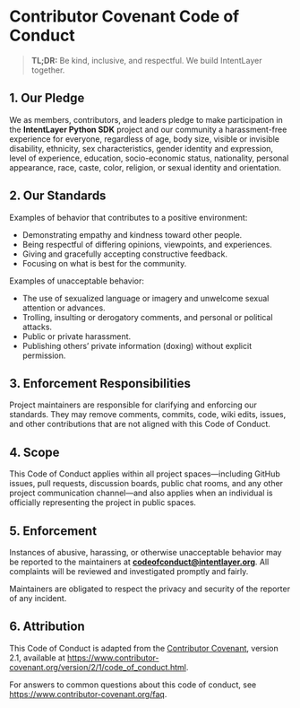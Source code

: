 # Contributor Covenant Code of Conduct

> **TL;DR:** Be kind, inclusive, and respectful. We build IntentLayer together.

## 1. Our Pledge

We as members, contributors, and leaders pledge to make participation in the **IntentLayer Python SDK** project and our community a harassment-free experience for everyone, regardless of age, body size, visible or invisible disability, ethnicity, sex characteristics, gender identity and expression, level of experience, education, socio-economic status, nationality, personal appearance, race, caste, color, religion, or sexual identity and orientation.

## 2. Our Standards

Examples of behavior that contributes to a positive environment:

* Demonstrating empathy and kindness toward other people.
* Being respectful of differing opinions, viewpoints, and experiences.
* Giving and gracefully accepting constructive feedback.
* Focusing on what is best for the community.

Examples of unacceptable behavior:

* The use of sexualized language or imagery and unwelcome sexual attention or advances.
* Trolling, insulting or derogatory comments, and personal or political attacks.
* Public or private harassment.
* Publishing others’ private information (doxing) without explicit permission.

## 3. Enforcement Responsibilities

Project maintainers are responsible for clarifying and enforcing our standards. They may remove comments, commits, code, wiki edits, issues, and other contributions that are not aligned with this Code of Conduct.

## 4. Scope

This Code of Conduct applies within all project spaces—including GitHub issues, pull requests, discussion boards, public chat rooms, and any other project communication channel—and also applies when an individual is officially representing the project in public spaces.

## 5. Enforcement

Instances of abusive, harassing, or otherwise unacceptable behavior may be reported to the maintainers at **codeofconduct@intentlayer.org**. All complaints will be reviewed and investigated promptly and fairly.

Maintainers are obligated to respect the privacy and security of the reporter of any incident.

## 6. Attribution

This Code of Conduct is adapted from the [Contributor Covenant][homepage], version 2.1, available at <https://www.contributor-covenant.org/version/2/1/code_of_conduct.html>.

For answers to common questions about this code of conduct, see <https://www.contributor-covenant.org/faq>.

[homepage]: https://www.contributor-covenant.org